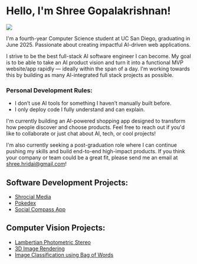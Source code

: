 # Hello, I'm Shree Gopalakrishnan!
<a href="https://www.linkedin.com/in/shree-gopalakrishnan-4b2427214/"><img src="https://img.shields.io/badge/-LinkedIn-0072b1?&style=for-the-badge&logo=linkedin&logoColor=white" /></a>

I'm a fourth-year Computer Science student at UC San Diego, graduating in June 2025. Passionate about creating
 impactful AI-driven web applications.

I strive to be the best full-stack AI software engineer I can become. My goal is to be able to take an AI product vision and turn it into a functional MVP website/app rapidly — ideally within the span of a day. I'm working towards this by building as many AI-integrated full stack projects as possible.

### Personal Development Rules:
- I don’t use AI tools for something I haven’t manually built before.
- I only deploy code I fully understand and can explain.

I'm currently building an AI-powered shopping app designed to transform how people discover and choose products. Feel free to reach out if you'd like to collaborate or just chat about AI, tech, or cool projects!

I'm also currently seeking a post-graduation role where I can continue pushing my skills and build end-to-end high-impact products. If you think your company or team could be a great fit, please send me an email at shree.hridai@gmail.com!

<h2> Software Development Projects: </h2>

- <a href="https://github.com/Shree-G/shrocial_media">Shrocial Media</a>
- <a href="https://github.com/Shree-G/pokedex">Pokedex</a>
- <a href="https://github.com/CSE-110-Winter-2023/cse-110-project-cse110-team-16/tree/main">Social Compass App</a>


<h2> Computer Vision Projects: </h2>

- <a href="https://github.com/Shree-G/Lambertian-Photometric-Stereo">Lambertian Photometric Stereo</a>
- <a href="https://github.com/Shree-G/3D-Image-Rendering">3D Image Rendering</a>
- <a href="https://github.com/Shree-G/Image-Classification-using-Bag-of-Words/">Image Classification using Bag of Words</a>
